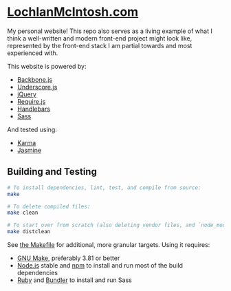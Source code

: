 # [LochlanMcIntosh.com](http://www.lochlanmcintosh.com/)

My personal website!  This repo also serves as a living example of what I think a well-written and modern front-end project might look like, represented by the front-end stack I am partial towards and most experienced with.

This website is powered by:
- [Backbone.js](http://backbonejs.org/)
- [Underscore.js](http://underscorejs.org/)
- [jQuery](http://jquery.com/)
- [Require.js](http://requirejs.org/)
- [Handlebars](http://handlebarsjs.com/)
- [Sass](http://sass-lang.com/)

And tested using:
- [Karma](http://karma-runner.github.io/)
- [Jasmine](http://jasmine.github.io/)

## Building and Testing

```bash
# To install dependencies, lint, test, and compile from source:
make

# To delete compiled files:
make clean

# To start over from scratch (also deleting vendor files, and `node_modules`):
make distclean
```

See [the Makefile](https://github.com/Lochlan/LochlanMcIntosh.com-frontend/blob/master/Makefile) for additional, more granular targets.  Using it requires:

- [GNU Make](http://www.gnu.org/software/make/), preferably 3.81 or better
- [Node.js](http://nodejs.org/) stable and [npm](https://www.npmjs.com/) to install and run most of the build dependencies
- [Ruby](https://www.ruby-lang.org/) and [Bundler](http://bundler.io/) to install and run Sass
